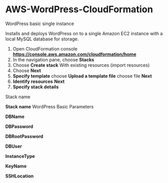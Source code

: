 # AWS-WordPress-CloudFormation

WordPress basic single instance

Installs and deploys WordPress on to a single Amazon EC2 instance with a local MySQL database for storage.

1. Open CloudFormation console **https://console.aws.amazon.com/cloudformation/home**
2. In the navigation pane, choose **Stacks**
3. Choose **Create stack** With existing resources (import resources)
4. Choose **Next**
5. **Specify template** choose **Upload a template file** choose file **Next**
6. **Identify resources** **Next**
7. **Specify stack details**

Stack name

**Stack name** WordPress Basic
Parameters

**DBName** <enter>

**DBPassword**

**DBRootPassword**

**DBUser**

**InstanceType**

**KeyName**

**SSHLocation**
